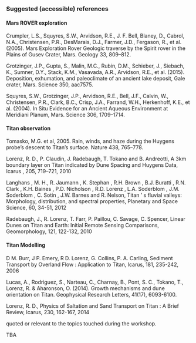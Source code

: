 ### Suggested (accessible) references

#### Mars ROVER exploration

Crumpler, L.S., Squyres, S.W., Arvidson, R.E., J. F. Bell, Blaney, D., Cabrol, N.A., Christensen, P.R., DesMarais, D.J., Farmer, J.D., Fergason, R., et al. (2005). Mars Exploration Rover Geologic traverse by the Spirit rover in the Plains of Gusev Crater, Mars. Geology 33, 809–812.

Grotzinger, J.P., Gupta, S., Malin, M.C., Rubin, D.M., Schieber, J., Siebach, K., Sumner, D.Y., Stack, K.M., Vasavada, A.R., Arvidson, R.E., et al. (2015). Deposition, exhumation, and paleoclimate of an ancient lake deposit, Gale crater, Mars. Science 350, aac7575.

Squyres, S.W., Grotzinger, J.P., Arvidson, R.E., Bell, J.F., Calvin, W., Christensen, P.R., Clark, B.C., Crisp, J.A., Farrand, W.H., Herkenhoff, K.E., et al. (2004). In Situ Evidence for an Ancient Aqueous Environment at Meridiani Planum, Mars. Science 306, 1709–1714.


#### Titan observation

Tomasko, M.G. et al, 2005. Rain, winds, and haze during the Huygens probe’s descent to Titan’s surface. Nature 438, 765–778.

Lorenz, R. D., P. Claudin, J. Radebaugh, T. Tokano and B. Andreotti, A 3km boundary layer on Titan indicated by Dune Spacing and Huygens Data, Icarus , 205, 719–721, 2010

Langhans , M. H.,  R. Jaumann , K. Stephan , R.H. Brown , B.J. Buratti , R.N. Clark , K.H. Baines , P.D. Nicholson ,
R.D. Lorenz , L.A. Soderblom , J.M. Soderblom , C. Sotin , J.W. Barnes and R. Nelson,  Titan ’ s fluvial valleys: Morphology, distribution, and spectral properties, Planetary and Space Science, 60, 34-51, 2012

Radebaugh, J., R. Lorenz, T. Farr, P. Paillou, C. Savage, C. Spencer, Linear Dunes on Titan and Earth: Initial Remote Sensing Comparisons, Geomorphology, 121, 122-132, 2010


#### Titan Modelling

D M. Burr, J P. Emery, R D. Lorenz, G. Collins, P. A. Carling, Sediment Transport by Overland Flow : Application to Titan, Icarus, 181, 235-242, 2006

Lucas, A., Rodriguez, S., Narteau, C., Charnay, B., Pont, S. C., Tokano, T., Lorenz, R. & Aharonson, O. (2014). Growth mechanisms and dune orientation on Titan. Geophysical Research Letters, 41(17), 6093-6100.

Lorenz, R. D., Physics of Saltation and Sand Transport on Titan : A Brief Review, Icarus, 230, 162-167, 2014

quoted or relevant to the topics touched during the workshop.


TBA
